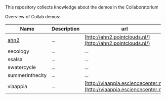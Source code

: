 This repository collects knowledge about the demos in the Collaboratorium

Overview of Collab demos:

| Name | Description | url |
| --- | --- | --- |
| [ahn2](ahn2)  | ...  | [http://ahn2.pointclouds.nl/](http://ahn2.pointclouds.nl/)  |
| eecology  | ...  | ...  |
| esalsa  | ...  | ...  |
| ewatercycle  | ...  | ...  |
| summerinthecity  | ...  | ...  |
| viaappia  | ...  | [http://viaappia.esciencecenter.nl](http://viaappia.esciencecenter.nl)  |

